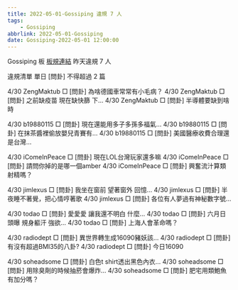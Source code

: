 ```yaml
---
title: 2022-05-01-Gossiping 違規 7 人
tags:
    - Gossiping
abbrlink: 2022-05-01-Gossiping
date: Gossiping-2022-05-01 12:00:00
---
```

Gossiping 板 [板規連結](https://www.ptt.cc/bbs/Gossiping/M.1637425085.A.07D.html)
昨天違規 7 人
<!-- more -->

違規清單
單日 [問卦] 不得超過 2 篇

4/30 ZengMaktub □ [問卦] 為啥德國車常常有小毛病？
4/30 ZengMaktub □ [問卦] 之前缺疫苗 現在缺快篩 下…
4/30 ZengMaktub □ [問卦] 半導體要缺到啥時

4/30 b19880115 □ [問卦] 現在還能用多子多孫多福氣…
4/30 b19880115 □ [問卦] 在抹茶醬裡偷放嬰兒青賽有…
4/30 b19880115 □ [問卦] 美國醫療收費合理還是台灣…

4/30 iComeInPeace □ [問卦] 現在LOL台灣玩家還多嘛
4/30 iComeInPeace □ [問卦] 請問你掉的是哪一個amber
4/30 iComeInPeace □ [問卦] 興奮流汁算類射精嗎？

4/30 jimlexus □ [問卦] 我坐在窗前 望著窗外 回憶…
4/30 jimlexus □ [問卦] 半夜睡不著覺，把心情哼著歌
4/30 jimlexus □ [問卦] 各位有人夢過有神秘數字號…

4/30 todao □ [問卦] 愛愛愛 讓我還不明白 什麼…
4/30 todao □ [問卦] 六月日頭曝 規身軀汗 強欲…
4/30 todao □ [問卦] 上海人會革命嗎？

4/30 radiodept □ [問卦] 異世界轉生成16090豬妖該…
4/30 radiodept □ [問卦] 有沒有超過BMI35的八卦?
4/30 radiodept □ [問卦] 今日16090

4/30 soheadsome □ [問卦] 白色t shirt透出黑色內衣…
4/30 soheadsome □ [問卦] 用除臭劑的時候抽菸會爆炸…
4/30 soheadsome □ [問卦] 肥宅用類鮑魚有加分嗎？